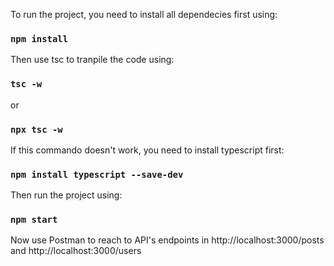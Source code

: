 To run the project, you need to install all dependecies first using:

### `npm install`

Then use tsc to tranpile the code using:

### `tsc -w`

or

### `npx tsc -w`

If this commando doesn't work, you need to install typescript first:

### `npm install typescript --save-dev`

Then run the project using:

### `npm start`

Now use Postman to reach to API's endpoints in http://localhost:3000/posts and http://localhost:3000/users